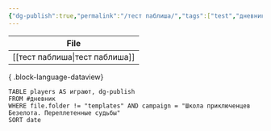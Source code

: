 ```yaml
---
{"dg-publish":true,"permalink":"/тест паблиша/","tags":["test","дневник","gardenEntry"]}
---
```


| File                              |
| --------------------------------- |
| [[тест паблиша\|тест паблиша]] |

{ .block-language-dataview}
``` dataview
TABLE players AS играют, dg-publish
FROM #дневник
WHERE file.folder != "templates" AND campaign = "Школа приключенцев Безелота. Переплетенные судьбы"
SORT date
```
